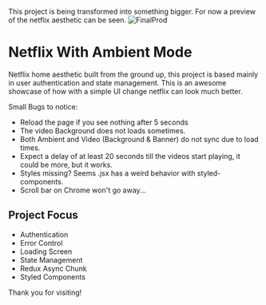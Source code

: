 This project is being transformed into something bigger. For now a preview of the netflix aesthetic can be seen.
![FinalProd](https://github.com/mtohernandez/netflix-clone/assets/67434849/d1dff348-40dc-4f68-baa9-7c67bee73f4b)
# Netflix With Ambient Mode
Netflix home aesthetic built from the ground up, this project is based mainly in user authentication and state management. This is an awesome showcase of how with a simple UI change netflix can look much better.

Small Bugs to notice: 
- Reload the page if you see nothing after 5 seconds
- The video Background does not loads sometimes.
- Both Ambient and Video (Background & Banner) do not sync due to load times.
- Expect a delay of at least 20 seconds till the videos start playing, it could be more, but it works.
- Styles missing? Seems .jsx has a weird behavior with styled-components.
- Scroll bar on Chrome won't go away...

## Project Focus
- Authentication
- Error Control
- Loading Screen
- State Management
- Redux Async Chunk
- Styled Components

Thank you for visiting! 
